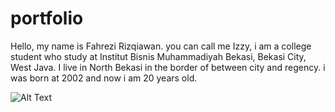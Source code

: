 # portfolio

Hello, my name is Fahrezi Rizqiawan. you can call me Izzy, i am a college student who study at Institut Bisnis Muhammadiyah Bekasi, Bekasi City, West Java. I live in North Bekasi in the border of between city and regency. i was born at 2002 and now i am 20 years old.

![Alt Text](https://i.pinimg.com/originals/75/8f/1c/758f1cd8cede9c3e4711306fc030f4ce.gif)
